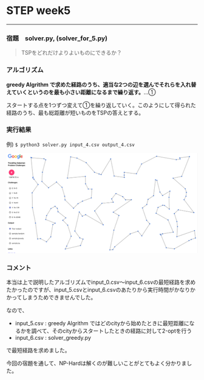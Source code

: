 # STEP week5

---

### 宿題　solver.py, (solver_for_5.py)
> TSPをどれだけよりよいものにできるか？

### アルゴリズム
**greedy Algrithm で求めた経路のうち、適当な2つの辺を選んでそれらを入れ替えていくというのを最も小さい距離になるまで繰り返す。**...①

スタートする点を1つずつ変えて①を繰り返していく。このようにして得られた経路のうち、最も総距離が短いものをTSPの答えとする。


### 実行結果
例) `$ python3 solver.py input_4.csv output_4.csv`

<img src = "TSP_output_4.png" alt = "結果">


### コメント
本当は上で説明したアルゴリズムでinput_0.csv〜input_6.csvの最短経路を求めたかったのですが、input_5.csvとinput_6.csvのあたりから実行時間がかなりかかってしまうためできませんでした。

なので、
* input_5.csv : greedy Algrithm ではどのcityから始めたときに最短距離になるかを調べて、そのcityからスタートしたときの経路に対して2-optを行う
* input_6.csv : solver_greedy.py

で最短経路を求めました。

今回の宿題を通して、NP-Hardは解くのが難しいことがとてもよく分かりました。
